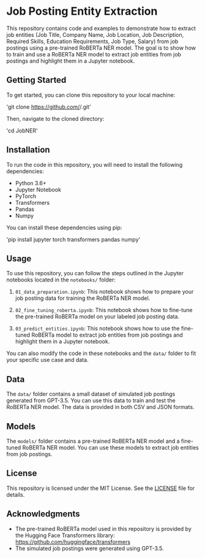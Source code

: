 # Job Posting Entity Extraction

This repository contains code and examples to demonstrate how to extract job entities (Job Title, Company Name, Job Location, Job Description, Required Skills, Education Requirements, Job Type, Salary) from job postings using a pre-trained RoBERTa NER model. The goal is to show how to train and use a RoBERTa NER model to extract job entities from job postings and highlight them in a Jupyter notebook.

## Getting Started

To get started, you can clone this repository to your local machine:

'git clone https://github.com/<username>/<repository-name>.git'

Then, navigate to the cloned directory:

'cd JobNER'

## Installation

To run the code in this repository, you will need to install the following dependencies:

- Python 3.6+
- Jupyter Notebook
- PyTorch
- Transformers
- Pandas
- Numpy

You can install these dependencies using pip:

'pip install jupyter torch transformers pandas numpy'


## Usage

To use this repository, you can follow the steps outlined in the Jupyter notebooks located in the `notebooks/` folder:

1. `01_data_preparation.ipynb`: This notebook shows how to prepare your job posting data for training the RoBERTa NER model.

2. `02_fine_tuning_roberta.ipynb`: This notebook shows how to fine-tune the pre-trained RoBERTa model on your labeled job posting data.

3. `03_predict_entities.ipynb`: This notebook shows how to use the fine-tuned RoBERTa model to extract job entities from job postings and highlight them in a Jupyter notebook.

You can also modify the code in these notebooks and the `data/` folder to fit your specific use case and data.

## Data

The `data/` folder contains a small dataset of simulated job postings generated from GPT-3.5. You can use this data to train and test the RoBERTa NER model. The data is provided in both CSV and JSON formats.

## Models

The `models/` folder contains a pre-trained RoBERTa NER model and a fine-tuned RoBERTa NER model. You can use these models to extract job entities from job postings.

## License

This repository is licensed under the MIT License. See the [LICENSE](LICENSE) file for details.

## Acknowledgments

- The pre-trained RoBERTa model used in this repository is provided by the Hugging Face Transformers library: https://github.com/huggingface/transformers
- The simulated job postings were generated using GPT-3.5.




